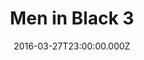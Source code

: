 ---
title: "Men in Black 3"
year: 2012
date: 2016-03-27T23:00:00.000Z
permalink: /almanac/movies/2016-03-28-men-in-black-3/index.html
rating: 3
---